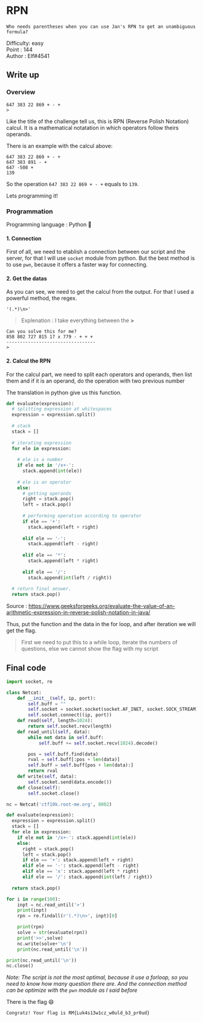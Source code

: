 # RPN

```
Who needs parentheses when you can use Jan's RPN to get an unambiguous formula?
```
Difficulty: easy\
Point : 144\
Author : Elf#4541

## Write up

### Overview
```
647 383 22 869 + - +
>
```
Like the title of the challenge tell us, this is RPN (Reverse Polish Notation) calcul. It is a mathematical notatation in which operators follow theirs operands.

There is an example with the calcul above:
```
647 383 22 869 + - +
647 383 891 - +
647 -508 +
139
```
So the operation `647 383 22 869 + - +` equals to `139`.

Lets programming it!

### Programmation
Programming language : Python 🐍

#### 1. Connection
First of all, we need to etablish a connection between our script and the server, for that I will use `socket` module from python. But the best method is to use `pwn`, because it offers a faster way for connecting.

#### 2. Get the datas
As you can see, we need to get the calcul from the output. For that I used a powerful method, the regex.

```re
'(.*)\n>'
```
>Explenation : I take everything between the **>**
```
Can you solve this for me?
858 802 727 815 17 x 779 - + + +
---------------------------------
>
```
#### 2. Calcul the RPN

For the calcul part, we need to split each operators and operands, then list them and if it is an operand, do the operation with two previous number

The translation in python give us this function.
```python
def evaluate(expression):
  # splitting expression at whitespaces
  expression = expression.split()
   
  # stack
  stack = []
   
  # iterating expression
  for ele in expression:
     
    # ele is a number
    if ele not in '/x+-':
      stack.append(int(ele))
     
    # ele is an operator
    else:
      # getting operands
      right = stack.pop()
      left = stack.pop()
       
      # performing operation according to operator
      if ele == '+':
        stack.append(left + right)
         
      elif ele == '-':
        stack.append(left - right)
         
      elif ele == '*':
        stack.append(left * right)
         
      elif ele == '/':
        stack.append(int(left / right))
   
  # return final answer.
  return stack.pop()
```
Source : https://www.geeksforgeeks.org/evaluate-the-value-of-an-arithmetic-expression-in-reverse-polish-notation-in-java/


Thus, put the function and the data in the for loop, and after iteration we will get the flag.


>First we need to put this to a while loop, iterate the numbers of questions, else we cannot show the flag with my script

## Final code

```python
import socket, re

class Netcat:
    def __init__(self, ip, port):
        self.buff = ""
        self.socket = socket.socket(socket.AF_INET, socket.SOCK_STREAM)
        self.socket.connect((ip, port))
    def read(self, length=1024):
        return self.socket.recv(length)
    def read_until(self, data):
        while not data in self.buff:
            self.buff += self.socket.recv(1024).decode()

        pos = self.buff.find(data)
        rval = self.buff[:pos + len(data)]
        self.buff = self.buff[pos + len(data):]
        return rval
    def write(self, data):
        self.socket.send(data.encode())
    def close(self):
        self.socket.close()

nc = Netcat('ctf10k.root-me.org', 8002)

def evaluate(expression):
  expression = expression.split()
  stack = []
  for ele in expression:
    if ele not in '/x+-': stack.append(int(ele))
    else:
      right = stack.pop()
      left = stack.pop()
      if ele == '+': stack.append(left + right)
      elif ele == '-': stack.append(left - right)
      elif ele == 'x': stack.append(left * right)
      elif ele == '/': stack.append(int(left / right))
   
  return stack.pop()

for i in range(100):
    inpt = nc.read_until('>')
    print(inpt)
    rpn = re.findall(r'(.*)\n>', inpt)[0]

    print(rpn)
    solve = str(evaluate(rpn))
    print('>>',solve)
    nc.write(solve+'\n')
    print(nc.read_until('\n'))

print(nc.read_until('\n'))
nc.close()
```

*Note: The script is not the most optimal, because it use a forloop, so you need to know how many question there are. And the connection method can be optimize with the `pwn` module as I said before*

There is the flag 😄
```
Congratz! Your flag is RM{Luk4s13w1cz_w0uld_b3_pr0ud}
```
